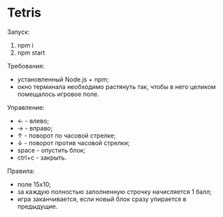 # Tetris

Запуск:
1) npm i
2) npm start

Требования:
- установленный Node.js + npm;
- окно терминала необходимо растянуть так, чтобы в него целиком помещалось игровое поле.

Управление:<br/>
- &#8592; - влево;<br/>
- &#8594; - вправо;<br/>
- &#8593; - поворот по часовой стрелке;<br/>
- &#8595; - поворот против часовой стрелки;<br/>
- space - опустить блок;<br/>
- ctrl+c - закрыть.<br/>

Правила:<br/>
- поле 15x10;<br/>
- за каждую полностью заполненную строчку начисляется 1 балл;<br/>
- игра заканчивается, если новый блок сразу упирается в предыдущие.<br/>

